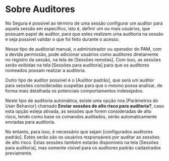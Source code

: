 # Sobre Auditores

No Segura é possível ao término de uma sessão configurar um auditor para aquela sessão em específico, isto é, definir um ou mais usuários, que possuam papel de auditor, para que estes realizem uma auditoria na sessão e seja possível validar o que foi feito durante o acesso.

Nesse tipo de auditorial manual, o administrador ou operador do PAM, com a devida permissão, pode adicionar usuários como auditores diretamente no registro da sessão, na tela de [Sessões remotas]. Com isso, as sessões serão exibidas na tela [Sessões para auditoria] para que os auditores nomeados possam realizar a auditoria.

Outro tipo de auditor possível é o [Auditor padrão], que será um auditor para sessões consideradas suspeitas para que o mesmo possa analisar, de forma mais detalhada os potenciais comportamentos indesejados.

Neste tipo de auditoria automática, existe uma opção nos [Parâmetros do User Behavior] chamado **Enviar sessões de alto risco para auditoria?**, caso esta opção esteja ativada, as sessões que forem consideradas de alto risco, tendo como base os comandos auditados, serão automaticamente enviadas para auditoria.

No entanto, para isso, é necessário que sejam [configurados auditores padrão]. Estes serão são os usuários responsáveis por auditar as sessões de alto risco. Estas sessões também estarão disponíveis na tela [Sessões para auditoria], mas somente visível para os auditores padrão cadastrados previamente.